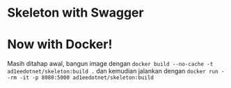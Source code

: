 # Skeleton with Swagger

# Now with Docker!
Masih ditahap awal, bangun image dengan
`docker build --no-cache -t ad1eedotnet/skeleton:build .`
dan kemudian jalankan dengan
`docker run --rm -it -p 8080:5000 ad1eedotnet/skeleton:build`